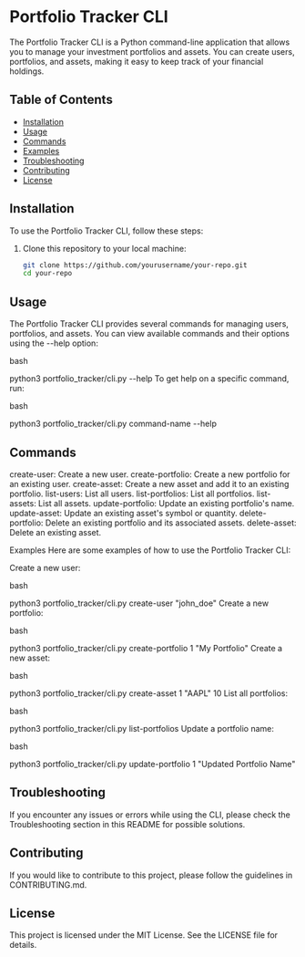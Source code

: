 # Portfolio Tracker CLI

The Portfolio Tracker CLI is a Python command-line application that allows you to manage your investment portfolios and assets. You can create users, portfolios, and assets, making it easy to keep track of your financial holdings.

## Table of Contents

- [Installation](#installation)
- [Usage](#usage)
- [Commands](#commands)
- [Examples](#examples)
- [Troubleshooting](#troubleshooting)
- [Contributing](#contributing)
- [License](#license)

## Installation

To use the Portfolio Tracker CLI, follow these steps:

1. Clone this repository to your local machine:

   ```bash
   git clone https://github.com/yourusername/your-repo.git
   cd your-repo
   ```


## Usage
The Portfolio Tracker CLI provides several commands for managing users, portfolios, and assets. You can view available commands and their options using the --help option:

bash

python3 portfolio_tracker/cli.py --help
To get help on a specific command, run:

bash

python3 portfolio_tracker/cli.py command-name --help

## Commands
create-user: Create a new user.
create-portfolio: Create a new portfolio for an existing user.
create-asset: Create a new asset and add it to an existing portfolio.
list-users: List all users.
list-portfolios: List all portfolios.
list-assets: List all assets.
update-portfolio: Update an existing portfolio's name.
update-asset: Update an existing asset's symbol or quantity.
delete-portfolio: Delete an existing portfolio and its associated assets.
delete-asset: Delete an existing asset.

Examples
Here are some examples of how to use the Portfolio Tracker CLI:

Create a new user:

bash

python3 portfolio_tracker/cli.py create-user "john_doe"
Create a new portfolio:

bash

python3 portfolio_tracker/cli.py create-portfolio 1 "My Portfolio"
Create a new asset:

bash

python3 portfolio_tracker/cli.py create-asset 1 "AAPL" 10
List all portfolios:

bash

python3 portfolio_tracker/cli.py list-portfolios
Update a portfolio name:

bash

python3 portfolio_tracker/cli.py update-portfolio 1 "Updated Portfolio Name"

## Troubleshooting
If you encounter any issues or errors while using the CLI, please check the Troubleshooting section in this README for possible solutions.

## Contributing
If you would like to contribute to this project, please follow the guidelines in CONTRIBUTING.md.

## License
This project is licensed under the MIT License. See the LICENSE file for details.



